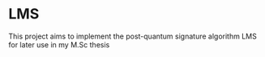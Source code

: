 # LMS
This project aims to implement the post-quantum signature algorithm LMS for later use in my M.Sc thesis
